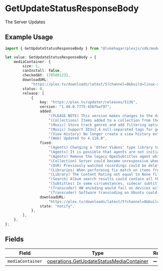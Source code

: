 # GetUpdateStatusResponseBody

The Server Updates

## Example Usage

```typescript
import { GetUpdateStatusResponseBody } from "@lukehagar/plexjs/sdk/models/operations";

let value: GetUpdateStatusResponseBody = {
    mediaContainer: {
        size: 1,
        canInstall: false,
        checkedAt: 1705801232,
        downloadURL:
            "https://plex.tv/downloads/latest/5?channel=8&build=linux-x86_64&distro=redhat&X-Plex-Token=xxxxxxxxxxxxxxxxxxxx",
        status: 0,
        release: [
            {
                key: "https://plex.tv/updater/releases/5136",
                version: "1.40.0.7775-456fbaf97",
                added:
                    "(PLEASE NOTE) This version makes changes to the database which will make it compatible only with server versions 1.31.2 or higher (released March 14). You will not be able to use your database on Plex Media Server versions lower than this after this update. Please also be patient when updating to this version if you have a very large database and allow the upgrade process to finish.\n" +
                    "(Collections) Items added to a collection from the item context menu will now lock the collection field on the items (#12793)\n" +
                    "(Music) Store track genres and add filtering options (#14653)\n" +
                    "(Music) Support ID3v2.4 null-separated tags for genres and release type (#14653)\n" +
                    "(View History) No longer create a view history entry for items marked as played (#10888)\n" +
                    "(Web) Updated to 4.118.0",
                fixed:
                    "(Agents) Changing a 'Other Videos' type library to the modern movie agent would fail (#14483)\n" +
                    "(Agents) It is possible that agents are not initialised during startup on rare occasions (#14654)\n" +
                    "(Agents) Remove the legacy OpenSubtitles agent which is no longer supported upstream (#14667)\n" +
                    "(Collection) Server could become unresponsive when collection membership changes (#14612)\n" +
                    "(DVR) Previously watched recordings could be deleted without being watched again (#13779)\n" +
                    "(Libraries) When performing fix match on items from certain music libraries the language would default to Arabic (#14501)\n" +
                    "(Library) The Content Rating not equal to None filter does not work (#14620)\n" +
                    "(Search) Album search results could contain all the album's tracks too (#14486)\n" +
                    "(Subtitles) In some circumstances, sidecar subtitles can show up for media when they're no longer available (#14674)\n" +
                    "(Transcoder) HW encoding would fail on devices with no rate control (#14222)\n" +
                    "(Transcoder) Software transcoding on Ubuntu could cause unexpected behavior (#14605)",
                downloadURL:
                    "https://plex.tv/downloads/latest/5?channel=8&build=linux-x86_64&distro=redhat&X-Plex-Token=xxxxxxxxxxxxxxxxxxxx",
                state: "notify",
            },
        ],
    },
};
```

## Fields

| Field                                                                                                       | Type                                                                                                        | Required                                                                                                    | Description                                                                                                 |
| ----------------------------------------------------------------------------------------------------------- | ----------------------------------------------------------------------------------------------------------- | ----------------------------------------------------------------------------------------------------------- | ----------------------------------------------------------------------------------------------------------- |
| `mediaContainer`                                                                                            | [operations.GetUpdateStatusMediaContainer](../../../sdk/models/operations/getupdatestatusmediacontainer.md) | :heavy_minus_sign:                                                                                          | N/A                                                                                                         |